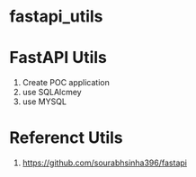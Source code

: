 # fastapi_utils
# FastAPI Utils
1. Create POC application
2. use SQLAlcmey
3. use MYSQL

# Referenct Utils
1. https://github.com/sourabhsinha396/fastapi
